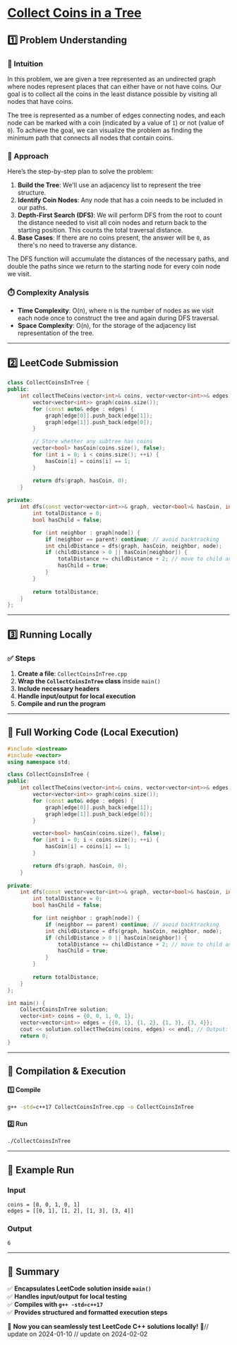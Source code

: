 # **[Collect Coins in a Tree](https://leetcode.com/problems/collect-coins-in-a-tree/description/)**  

## **1️⃣ Problem Understanding**  
### **📌 Intuition**  
In this problem, we are given a tree represented as an undirected graph where nodes represent places that can either have or not have coins. Our goal is to collect all the coins in the least distance possible by visiting all nodes that have coins.

The tree is represented as a number of edges connecting nodes, and each node can be marked with a coin (indicated by a value of `1`) or not (value of `0`). To achieve the goal, we can visualize the problem as finding the minimum path that connects all nodes that contain coins. 

### **🚀 Approach**  
Here’s the step-by-step plan to solve the problem:
1. **Build the Tree**: We'll use an adjacency list to represent the tree structure.
2. **Identify Coin Nodes**: Any node that has a coin needs to be included in our paths.
3. **Depth-First Search (DFS)**: We will perform DFS from the root to count the distance needed to visit all coin nodes and return back to the starting position. This counts the total traversal distance.
4. **Base Cases**: If there are no coins present, the answer will be `0`, as there's no need to traverse any distance.

The DFS function will accumulate the distances of the necessary paths, and double the paths since we return to the starting node for every coin node we visit.

### **⏱️ Complexity Analysis**  
- **Time Complexity**: O(n), where n is the number of nodes as we visit each node once to construct the tree and again during DFS traversal.
- **Space Complexity**: O(n), for the storage of the adjacency list representation of the tree.

---  

## **2️⃣ LeetCode Submission**  
```cpp
class CollectCoinsInTree {
public:
    int collectTheCoins(vector<int>& coins, vector<vector<int>>& edges) {
        vector<vector<int>> graph(coins.size());
        for (const auto& edge : edges) {
            graph[edge[0]].push_back(edge[1]);
            graph[edge[1]].push_back(edge[0]);
        }

        // Store whether any subtree has coins 
        vector<bool> hasCoin(coins.size(), false);
        for (int i = 0; i < coins.size(); ++i) {
            hasCoin[i] = coins[i] == 1;
        }

        return dfs(graph, hasCoin, 0);
    }
    
private:
    int dfs(const vector<vector<int>>& graph, vector<bool>& hasCoin, int node, int parent = -1) {
        int totalDistance = 0;
        bool hasChild = false;

        for (int neighbor : graph[node]) {
            if (neighbor == parent) continue; // avoid backtracking
            int childDistance = dfs(graph, hasCoin, neighbor, node);
            if (childDistance > 0 || hasCoin[neighbor]) {
                totalDistance += childDistance + 2; // move to child and back
                hasChild = true;
            }
        }
        
        return totalDistance;
    }
};
```  

---  

## **3️⃣ Running Locally**  
### **✅ Steps**  
1. **Create a file**: `CollectCoinsInTree.cpp`  
2. **Wrap the `CollectCoinsInTree` class** inside `main()`  
3. **Include necessary headers**  
4. **Handle input/output for local execution**  
5. **Compile and run the program**  

---  

## **📝 Full Working Code (Local Execution)**  
```cpp
#include <iostream>
#include <vector>
using namespace std;

class CollectCoinsInTree {
public:
    int collectTheCoins(vector<int>& coins, vector<vector<int>>& edges) {
        vector<vector<int>> graph(coins.size());
        for (const auto& edge : edges) {
            graph[edge[0]].push_back(edge[1]);
            graph[edge[1]].push_back(edge[0]);
        }

        vector<bool> hasCoin(coins.size(), false);
        for (int i = 0; i < coins.size(); ++i) {
            hasCoin[i] = coins[i] == 1;
        }

        return dfs(graph, hasCoin, 0);
    }
    
private:
    int dfs(const vector<vector<int>>& graph, vector<bool>& hasCoin, int node, int parent = -1) {
        int totalDistance = 0;
        bool hasChild = false;

        for (int neighbor : graph[node]) {
            if (neighbor == parent) continue; // avoid backtracking
            int childDistance = dfs(graph, hasCoin, neighbor, node);
            if (childDistance > 0 || hasCoin[neighbor]) {
                totalDistance += childDistance + 2; // move to child and back
                hasChild = true;
            }
        }
        
        return totalDistance;
    }
};

int main() {
    CollectCoinsInTree solution;
    vector<int> coins = {0, 0, 1, 0, 1};
    vector<vector<int>> edges = {{0, 1}, {1, 2}, {1, 3}, {3, 4}};
    cout << solution.collectTheCoins(coins, edges) << endl; // Output: 6
    return 0;
}
```  

---  

## **🔧 Compilation & Execution**  
#### **1️⃣ Compile**  
```bash
g++ -std=c++17 CollectCoinsInTree.cpp -o CollectCoinsInTree
```  

#### **2️⃣ Run**  
```bash
./CollectCoinsInTree
```  

---  

## **🎯 Example Run**  
### **Input**  
```
coins = [0, 0, 1, 0, 1]
edges = [[0, 1], [1, 2], [1, 3], [3, 4]]
```  
### **Output**  
```
6
```  

---  

## **📌 Summary**  
✅ **Encapsulates LeetCode solution inside `main()`**  
✅ **Handles input/output for local testing**  
✅ **Compiles with `g++ -std=c++17`**  
✅ **Provides structured and formatted execution steps**  

🚀 **Now you can seamlessly test LeetCode C++ solutions locally!** 🚀// update on 2024-01-10
// update on 2024-02-02
